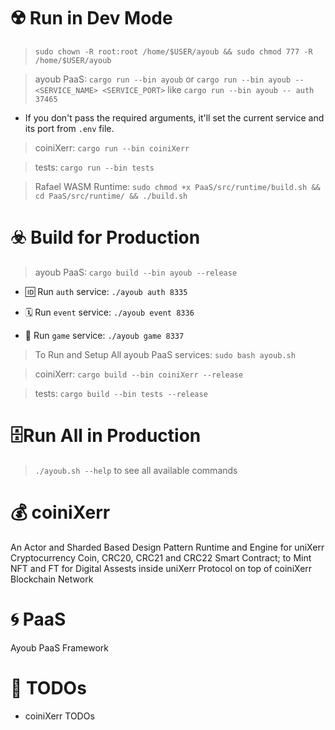 

# ☢️ Run in Dev Mode

> ```sudo chown -R root:root /home/$USER/ayoub && sudo chmod 777 -R /home/$USER/ayoub```

> ayoub PaaS: ```cargo run --bin ayoub``` or ```cargo run --bin ayoub -- <SERVICE_NAME> <SERVICE_PORT>``` like ```cargo run --bin ayoub -- auth 37465``` 

* If you don't pass the required arguments, it'll set the current service and its port from `.env` file.

> coiniXerr: ```cargo run --bin coiniXerr```

> tests: ```cargo run --bin tests```

> Rafael WASM Runtime: ```sudo chmod +x PaaS/src/runtime/build.sh && cd PaaS/src/runtime/ && ./build.sh```

# ☣️ Build for Production

> ayoub PaaS: ```cargo build --bin ayoub --release```

* 🆔 Run `auth` service: ```./ayoub auth 8335```

* 🗓️ Run `event` service: ```./ayoub event 8336```

* 🎲 Run `game` service: ```./ayoub game 8337```

> To Run and Setup All ayoub PaaS services: ```sudo bash ayoub.sh```

> coiniXerr: ```cargo build --bin coiniXerr --release```

> tests: ```cargo build --bin tests --release```

# 🗄️Run All in Production

> ```./ayoub.sh --help``` to see all available commands

# 💰 coiniXerr 

An Actor and Sharded Based Design Pattern Runtime and Engine for uniXerr Cryptocurrency Coin, CRC20, CRC21 and CRC22 Smart Contract; to Mint NFT and FT for Digital Assests inside uniXerr Protocol on top of coiniXerr Blockchain Network

# 🌀 PaaS 

Ayoub PaaS Framework

# 📌 TODOs

* coiniXerr TODOs